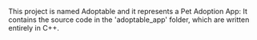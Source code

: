 This project is named Adoptable and it represents a Pet Adoption App:
It contains the source code in the 'adoptable_app' folder, which are written entirely in C++.

